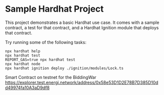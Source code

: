 # Sample Hardhat Project

This project demonstrates a basic Hardhat use case. It comes with a sample contract, a test for that contract, and a Hardhat Ignition module that deploys that contract.

Try running some of the following tasks:

```shell
npx hardhat help
npx hardhat test
REPORT_GAS=true npx hardhat test
npx hardhat node
npx hardhat ignition deploy ./ignition/modules/Lock.ts
```

Smart Contract on testnet for the BiddingWar
https://explorer.test.energi.network/address/0x58e53D1D2E78B7D385D10dd49974fa10A3aD9df8
